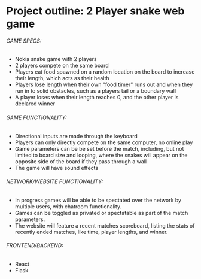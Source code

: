 # Project outline: 2 Player snake web game

###### GAME SPECS:
- Nokia snake game with 2 players
- 2 players compete on the same board
- Players eat food spawned on a random location on the board to increase their length, which acts as their health
- Players lose length when their own "food timer" runs out and when they run in to solid obstacles, such as a players tail or a boundary wall
- A player loses when their length reaches 0, and the other player is declared winner

###### GAME FUNCTIONALITY:
- Directional inputs are made through the keyboard
- Players can only directly compete on the same computer, no online play
- Game parameters can be be set before the match, including, but not limited to board size and looping, where the snakes will appear on the opposite side of the board if they pass through a wall
- The game will have sound effects

###### NETWORK/WEBSITE FUNCTIONALITY:
- In progress games will be able to be spectated over the network by multiple users, with chatroom functionality.
- Games can be toggled as privated or spectatable as part of the match parameters.
- The website will feature a recent matches scoreboard, listing the stats of recently ended matches, like time, player lengths, and winner.

###### FRONTEND/BACKEND:
- React
- Flask
